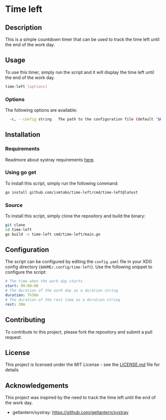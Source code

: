 Time left
===

## Description

This is a simple countdown timer that can be used to track the time left until the end of the work day.

## Usage

To use this timer, simply run the script and it will display the time left until the end of the work day.

```bash
time-left [options]
```

### Options

The following options are available:

```bash
  -c, --config string   The path to the configuration file (default "$HOME/.config/time-left/config.yaml")
```

## Installation

### Requirements

Readmore about systray requirements [here](https://github.com/getlantern/systray#platform-notes).

### Using go get

To install this script, simply run the following command:

```bash
go install github.com/ismtabo/time-left/cmd/time-left@latest
```

### Source
To install this script, simply clone the repository and build the binary:

```bash
git clone
cd time-left
go build -o time-left cmd/time-left/main.go
```

## Configuration

The script can be configured by editing the `config.yaml` file in your XDG config directory (`$HOME/.config/time-left`). Use the following snippet to configure the script:

```yaml
# The time when the work day starts
start: 09:00:00
# The duration of the work day as a duration string
duration: 7h30m
# The duration of the rest time as a duration string
rest: 30m
```

## Contributing

To contribute to this project, please fork the repository and submit a pull request.

## License

This project is licensed under the MIT License - see the [LICENSE.md](LICENSE.md) file for details

## Acknowledgements

This project was inspired by the need to track the time left until the end of the work day.

- getlantern/systray: https://github.com/getlantern/systray
